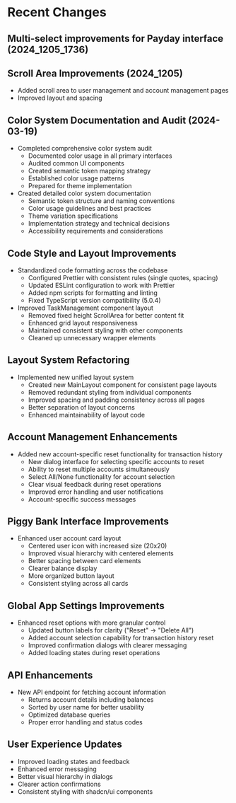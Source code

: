 # Recent Changes

## Multi-select improvements for Payday interface (2024_1205_1736)

## Scroll Area Improvements (2024_1205)

- Added scroll area to user management and account management pages
- Improved layout and spacing

## Color System Documentation and Audit (2024-03-19)

- Completed comprehensive color system audit
  - Documented color usage in all primary interfaces
  - Audited common UI components
  - Created semantic token mapping strategy
  - Established color usage patterns
  - Prepared for theme implementation
- Created detailed color system documentation
  - Semantic token structure and naming conventions
  - Color usage guidelines and best practices
  - Theme variation specifications
  - Implementation strategy and technical decisions
  - Accessibility requirements and considerations

## Code Style and Layout Improvements

- Standardized code formatting across the codebase
  - Configured Prettier with consistent rules (single quotes, spacing)
  - Updated ESLint configuration to work with Prettier
  - Added npm scripts for formatting and linting
  - Fixed TypeScript version compatibility (5.0.4)
- Improved TaskManagement component layout
  - Removed fixed height ScrollArea for better content fit
  - Enhanced grid layout responsiveness
  - Maintained consistent styling with other components
  - Cleaned up unnecessary wrapper elements

## Layout System Refactoring

- Implemented new unified layout system
  - Created new MainLayout component for consistent page layouts
  - Removed redundant styling from individual components
  - Improved spacing and padding consistency across all pages
  - Better separation of layout concerns
  - Enhanced maintainability of layout code

## Account Management Enhancements

- Added new account-specific reset functionality for transaction history
  - New dialog interface for selecting specific accounts to reset
  - Ability to reset multiple accounts simultaneously
  - Select All/None functionality for account selection
  - Clear visual feedback during reset operations
  - Improved error handling and user notifications
  - Account-specific success messages

## Piggy Bank Interface Improvements

- Enhanced user account card layout
  - Centered user icon with increased size (20x20)
  - Improved visual hierarchy with centered elements
  - Better spacing between card elements
  - Clearer balance display
  - More organized button layout
  - Consistent styling across all cards

## Global App Settings Improvements

- Enhanced reset options with more granular control
  - Updated button labels for clarity ("Reset" → "Delete All")
  - Added account selection capability for transaction history reset
  - Improved confirmation dialogs with clearer messaging
  - Added loading states during reset operations

## API Enhancements

- New API endpoint for fetching account information
  - Returns account details including balances
  - Sorted by user name for better usability
  - Optimized database queries
  - Proper error handling and status codes

## User Experience Updates

- Improved loading states and feedback
- Enhanced error messaging
- Better visual hierarchy in dialogs
- Clearer action confirmations
- Consistent styling with shadcn/ui components
